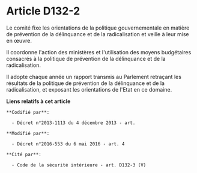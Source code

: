 # Article D132-2

Le comité fixe les orientations de la politique gouvernementale en matière de prévention de la délinquance et de la
radicalisation et veille à leur mise en œuvre.

Il coordonne l'action des ministères et l'utilisation des moyens budgétaires consacrés à la politique de prévention de la
délinquance et de la radicalisation.

Il adopte chaque année un rapport transmis au Parlement retraçant les résultats de la politique de prévention de la
délinquance et de la radicalisation, et exposant les orientations de l'Etat en ce domaine.

**Liens relatifs à cet article**

	**Codifié par**:

	  - Décret n°2013-1113 du 4 décembre 2013 - art.

	**Modifié par**:

	  - Décret n°2016-553 du 6 mai 2016 - art. 4

	**Cité par**:

	  - Code de la sécurité intérieure - art. D132-3 (V)
